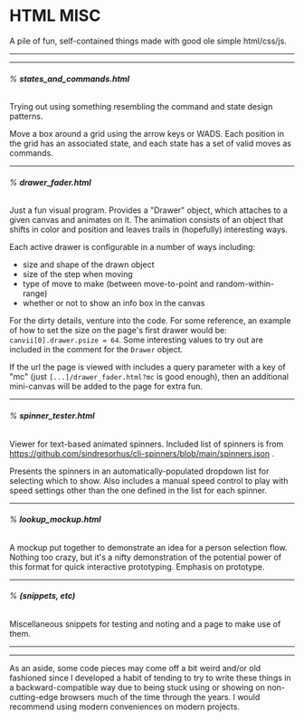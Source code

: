 # HTML MISC

A pile of fun, self-contained things made with good ole simple html/css/js.

--------
------
###### % ___states_and_commands.html___

Trying out using something resembling the command and state design patterns.

Move a box around a grid using the arrow keys or WADS. Each position in the grid has an associated state, and each state has a set of valid moves as commands.


------
###### % ___drawer_fader.html___

Just a fun visual program. Provides a "Drawer" object, which attaches to a given canvas and animates on it. The animation consists of an object that shifts in color and position and leaves trails in (hopefully) interesting ways.

Each active drawer is configurable in a number of ways including:
- size and shape of the drawn object
- size of the step when moving
- type of move to make (between move-to-point and random-within-range)
- whether or not to show an info box in the canvas

For the dirty details, venture into the code. For some reference, an example of how to set the size on the page's first drawer would be: `canvii[0].drawer.psize = 64`. Some interesting values to try out are included in the comment for the `Drawer` object.

If the url the page is viewed with includes a query parameter with a key of "mc" (just `[...]/drawer_fader.html?mc` is good enough), then an additional mini-canvas will be added to the page for extra fun.


------
###### % ___spinner_tester.html___

Viewer for text-based animated spinners. Included list of spinners is from
https://github.com/sindresorhus/cli-spinners/blob/main/spinners.json .

Presents the spinners in an automatically-populated dropdown list for selecting which to show. Also includes a manual speed control to play with speed settings other than the one defined in the list for each spinner.


------
###### % ___lookup_mockup.html___

A mockup put together to demonstrate an idea for a person selection flow. Nothing too crazy, but it's a nifty demonstration of the potential power of this format for quick interactive prototyping. Emphasis on prototype.


------
###### % ___(snippets, etc)___

Miscellaneous snippets for testing and noting and a page to make use of them.


------
--------

As an aside, some code pieces may come off a bit weird and/or old fashioned since I developed a habit of tending to try to write these things in a backward-compatible way due to being stuck using or showing on non-cutting-edge browsers much of the time through the years. I would recommend using modern conveniences on modern projects.

